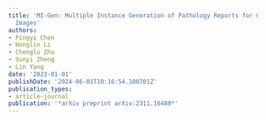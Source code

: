 ```yaml
---
title: 'MI-Gen: Multiple Instance Generation of Pathology Reports for Gigapixel Whole-Slide
  Images'
authors:
- Pingyi Chen
- Honglin Li
- Chenglu Zhu
- Sunyi Zheng
- Lin Yang
date: '2023-01-01'
publishDate: '2024-06-01T10:16:54.100701Z'
publication_types:
- article-journal
publication: '*arXiv preprint arXiv:2311.16480*'
---
```


